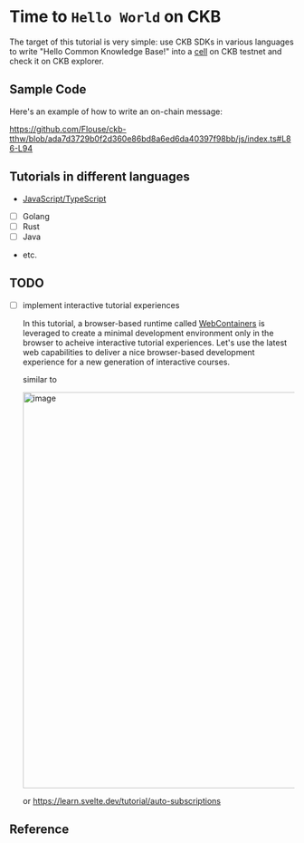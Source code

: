 # Time to `Hello World` on CKB

The target of this tutorial is very simple: use CKB SDKs in various languages to write "Hello Common Knowledge Base!" into a [cell](https://docs.nervos.org/docs/reference/cell/) on CKB testnet and check it on CKB explorer.

## Sample Code
Here's an example of how to write an on-chain message:

https://github.com/Flouse/ckb-tthw/blob/ada7d3729b0f2d360e86bd8a6ed6da40397f98bb/js/index.ts#L86-L94

## Tutorials in different languages
- [JavaScript/TypeScript](./js/)
- [ ] Golang
- [ ] Rust
- [ ] Java
- etc.

## TODO
- [ ] implement interactive tutorial experiences

  In this tutorial, a browser-based runtime called [WebContainers](https://webcontainers.io/) is leveraged to create a minimal development environment only in the browser to acheive interactive tutorial experiences. Let's use the latest web capabilities to deliver a nice browser-based development experience for a new generation of interactive courses.

    similar to
    
    <img width="699" alt="image" src="https://user-images.githubusercontent.com/1297478/235818547-88aaf6a2-f50b-49a6-824b-b4f897bc1734.png">
    
    or https://learn.svelte.dev/tutorial/auto-subscriptions

## Reference
